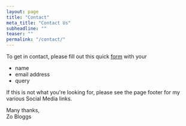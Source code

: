 ```yaml
---
layout: page
title: "Contact"
meta_title: "Contact Us"
subheadline: ""
teaser: ""
permalink: "/contact/"
---
```


To get in contact, please fill out this quick [form][1] with your
- name
- email address
- query

If this is not what you're looking for, please see the page footer for my various Social Media links.

Many thanks,
<br/>Zo Bloggs


 [1]: https://docs.google.com/forms/d/e/1FAIpQLSdoKxzH7TUUc0XFCx-6A2aDmDJ-W28w4YuZpIT4DmhNJqdXmw/viewform?usp=sf_link
